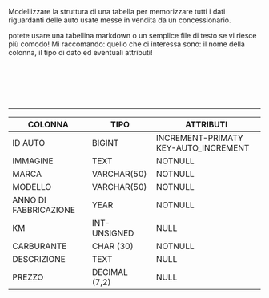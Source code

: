 Modellizzare la struttura di una tabella per memorizzare tutti i dati riguardanti delle auto usate messe in vendita da un concessionario.

potete usare una tabellina markdown o un semplice file di testo se vi riesce più comodo!
Mi raccomando: quello che ci interessa sono: il nome della colonna, il tipo di dato ed eventuali attributi!

## </br>

</br>

---

| COLONNA               | TIPO          | ATTRIBUTI                            |
| --------------------- | ------------- | ------------------------------------ |
| ID AUTO               | BIGINT        | INCREMENT-PRIMATY KEY-AUTO_INCREMENT |
| IMMAGINE              | TEXT          | NOTNULL                              |
| MARCA                 | VARCHAR(50)   | NOTNULL                              |
| MODELLO               | VARCHAR(50)   | NOTNULL                              |
| ANNO DI FABBRICAZIONE | YEAR          | NOTNULL                              |
| KM                    | INT-UNSIGNED  | NULL                                 |
| CARBURANTE            | CHAR (30)     | NOTNULL                              |
| DESCRIZIONE           | TEXT          | NULL                                 |
| PREZZO                | DECIMAL (7,2) | NULL                                 |
